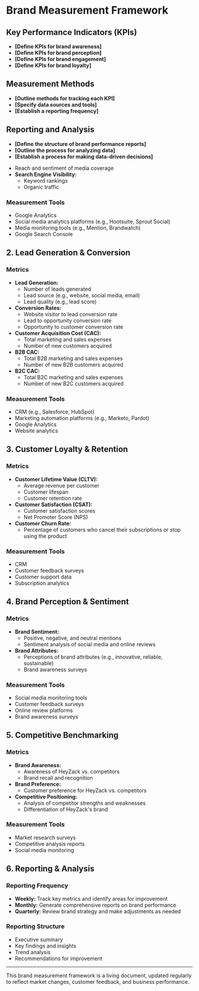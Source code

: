 # Brand Measurement Framework

## Key Performance Indicators (KPIs)

*   **[Define KPIs for brand awareness]**
*   **[Define KPIs for brand perception]**
*   **[Define KPIs for brand engagement]**
*   **[Define KPIs for brand loyalty]**

## Measurement Methods

*   **[Outline methods for tracking each KPI]**
*   **[Specify data sources and tools]**
*   **[Establish a reporting frequency]**

## Reporting and Analysis

*   **[Define the structure of brand performance reports]**
*   **[Outline the process for analyzing data]**
*   **[Establish a process for making data-driven decisions]**
  - Reach and sentiment of media coverage
- **Search Engine Visibility:**
  - Keyword rankings
  - Organic traffic

### Measurement Tools
- Google Analytics
- Social media analytics platforms (e.g., Hootsuite, Sprout Social)
- Media monitoring tools (e.g., Mention, Brandwatch)
- Google Search Console

## 2. Lead Generation & Conversion

### Metrics
- **Lead Generation:**
  - Number of leads generated
  - Lead source (e.g., website, social media, email)
  - Lead quality (e.g., lead score)
- **Conversion Rates:**
  - Website visitor to lead conversion rate
  - Lead to opportunity conversion rate
  - Opportunity to customer conversion rate
- **Customer Acquisition Cost (CAC):**
  - Total marketing and sales expenses
  - Number of new customers acquired
- **B2B CAC:**
  - Total B2B marketing and sales expenses
  - Number of new B2B customers acquired
- **B2C CAC:**
  - Total B2C marketing and sales expenses
  - Number of new B2C customers acquired

### Measurement Tools
- CRM (e.g., Salesforce, HubSpot)
- Marketing automation platforms (e.g., Marketo, Pardot)
- Google Analytics
- Website analytics

## 3. Customer Loyalty & Retention

### Metrics
- **Customer Lifetime Value (CLTV):**
  - Average revenue per customer
  - Customer lifespan
  - Customer retention rate
- **Customer Satisfaction (CSAT):**
  - Customer satisfaction scores
  - Net Promoter Score (NPS)
- **Customer Churn Rate:**
  - Percentage of customers who cancel their subscriptions or stop using the product

### Measurement Tools
- CRM
- Customer feedback surveys
- Customer support data
- Subscription analytics

## 4. Brand Perception & Sentiment

### Metrics
- **Brand Sentiment:**
  - Positive, negative, and neutral mentions
  - Sentiment analysis of social media and online reviews
- **Brand Attributes:**
  - Perceptions of brand attributes (e.g., innovative, reliable, sustainable)
  - Brand awareness surveys

### Measurement Tools
- Social media monitoring tools
- Customer feedback surveys
- Online review platforms
- Brand awareness surveys

## 5. Competitive Benchmarking

### Metrics
- **Brand Awareness:**
  - Awareness of HeyZack vs. competitors
  - Brand recall and recognition
- **Brand Preference:**
  - Customer preference for HeyZack vs. competitors
- **Competitive Positioning:**
  - Analysis of competitor strengths and weaknesses
  - Differentiation of HeyZack's brand

### Measurement Tools
- Market research surveys
- Competitive analysis reports
- Social media monitoring

## 6. Reporting & Analysis

### Reporting Frequency
- **Weekly:** Track key metrics and identify areas for improvement
- **Monthly:** Generate comprehensive reports on brand performance
- **Quarterly:** Review brand strategy and make adjustments as needed

### Reporting Structure
- Executive summary
- Key findings and insights
- Trend analysis
- Recommendations for improvement

---

This brand measurement framework is a living document, updated regularly to reflect market changes, customer feedback, and business performance.
